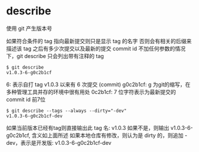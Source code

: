 # describe

使用 git 产生版本号

如果符合条件的 tag 指向最新提交则只是显示 tag 的名字
否则会有相关的后缀来描述该 tag 之后有多少次提交以及最新的提交 commit id
不加任何参数的情况下，git describe 只会列出带有注释的 tag

```shell
$ git describe
v1.0.3-6-g0c2b1cf
```

6: 表示自打 tag v1.0.3 以来有 6 次提交 (commit)
g0c2b1cf: g 为git的缩写，在多种管理工具并存的环境中很有用处
0c2b1cf: 7 位字符表示为最新提交的 commit id 前7位

```shell
$ git describe --tags --always --dirty="-dev"
v1.0.3-6-g0c2b1cf-dev
```

如果当前版本已经有tag则直接输出此 tag 名: v1.0.3
如果不是，则输出 v1.0.3-6-g0c2b1cf, 含义如上面所述
如果本地仓库有修改，则认为是 dirty 的，则追加 -dev，表示是开发版: v1.0.3-6-g0c2b1cf-dev
